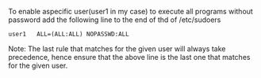 To enable aspecific user(user1 in my case) to execute all programs without password add the following line to the end of thd of /etc/sudoers
````
user1	ALL=(ALL:ALL) NOPASSWD:ALL
````
Note: The last rule that matches for the given user will always take precedence, hence ensure that the above line is the last one that matches for the given user.
